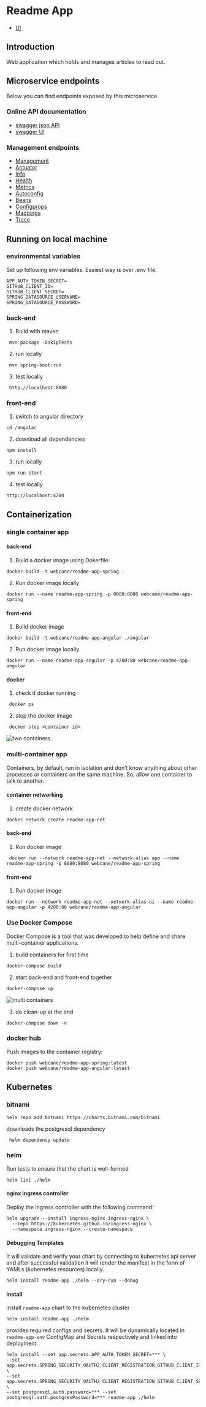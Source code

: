 # Readme App

* [UI](http://localhost:4200)

## Introduction

Web application which holds and manages articles to read out.

## Microservice endpoints

Below you can find endpoints exposed by this microservice.

### Online API documentation

* [swagger json API](http://localhost:8080/swagger)
* [swagger UI](http://localhost:8080/swagger-ui)

### Management endpoints

* [Management](http://localhost:8080/management)
* [Actuator](http://localhost:8080/management/actuator)
* [Info](http://localhost:8080/management/info)
* [Health](http://localhost:8080/management/health)
* [Metrics](http://localhost:8080/management/metrics)
* [Autoconfig](http://localhost:8080/management/autoconfig)
* [Beans](http://localhost:8080/management/beans)
* [Configprops](http://localhost:8080/management/configprops)
* [Mappings](http://localhost:8080/management/mappings)
* [Trace](http://localhost:8080/management/trace)

## Running on local machine
### environmental variables
Set up following env variables. Easiest way is over .env file.
```
APP_AUTH_TOKEN_SECRET=
GITHUB_CLIENT_ID= 
GITHUB_CLIENT_SECRET=
SPRING_DATASOURCE_USERNAME=
SPRING_DATASOURCE_PASSWORD=
```

### back-end

1. Build with maven
```
 mvn package -DskipTests
```
 
2. run locally
```
 mvn spring-boot:run
```
 
3. test locally
```
 http://localhost:8080
```
 
### front-end
1. switch to angular directory
```
cd /angular
```

2. download all dependencies
```
npm install
```

3. run locally
```
npm run start
```

4. test locally
```
http://localhost:4200
```

## Containerization
### single container app
#### back-end

1. Build a docker image using Dokerfile:
 ```
 docker build -t webcane/readme-app-spring .
```
 
2. Run docker image locally
 ```
 docker run --name readme-app-spring -p 8080:8080 webcane/readme-app-spring
``` 

#### front-end

1. Build docker image
```
docker build -t webcane/readme-app-angular ./angular
```

2. Run docker image locally
```
docker run --name readme-app-angular -p 4200:80 webcane/readme-app-angular
```

#### docker 
 
1. check if docker running
```
 docker ps
```
 
2. stop the docker image
```
 docker stop <container id>
```

![two containers](images/two-containers.png)

### multi-container app
Containers, by default, run in isolation and don’t know anything about other processes or containers on the same machine. So, allow one container to talk to another.

#### container networking
1. create docker network
```
docker network create readme-app-net
```

#### back-end
1. Run docker image
```
 docker run --network readme-app-net --network-alias app --name readme-app-spring -p 8080:8080 webcane/readme-app-spring
```
 
#### front-end
1. Run docker image
```
docker run --network readme-app-net --network-alias ui --name readme-app-angular -p 4200:80 webcane/readme-app-angular
```

### Use Docker Compose 
Docker Compose is a tool that was developed to help define and share multi-container applications. 

1. build containers for first time
```
docker-compose build
```

2. start back-end and front-end together
```
docker-compose up
```

![multi containers](images/multi-containers.png)

3. do clean-up at the end
```
docker-compose down -v
```

### docker hub
Push images to the container registry:
```
docker push webcane/readme-app-spring:latest
docker push webcane/readme-app-angular:latest
```
 
## Kubernetes

### bitnami

```
helm repo add bitnami https://charts.bitnami.com/bitnami
```

downloads the postgresql dependency
```
 helm dependency update
```

### helm
Run tests to ensure that the chart is well-formed
```
helm lint ./helm
```

#### nginx ingress controller
Deploy the ingress controller with the following command:
```helm
helm upgrade --install ingress-nginx ingress-nginx \
  --repo https://kubernetes.github.io/ingress-nginx \
  --namespace ingress-nginx --create-namespace
```

#### Debugging Templates
It will validate and verify your chart by connecting to kubernetes api server and after successful validation it will render the manifest in the form of YAMLs (kubernetes resources) locally.
```helm
helm install readme-app ./helm --dry-run --debug
```

#### install 
install `readme-app` chart to the kubernetes cluster
```
helm install readme-app ./helm
```

provides required configs and secrets. It will be dynamically located in `readme-app-env` ConfigMap and Secrets respectively and linked into deployment
```helm
helm install --set app.secrets.APP_AUTH_TOKEN_SECRET=*** \
--set app.secrets.SPRING_SECURITY_OAUTH2_CLIENT_REGISTRATION_GITHUB_CLIENT_ID=*** \
--set app.secrets.SPRING_SECURITY_OAUTH2_CLIENT_REGISTRATION_GITHUB_CLIENT_SECRET=*** \
--set postgresql.auth.password=*** --set postgresql.auth.postgresPassword=*** readme-app ./helm
```

